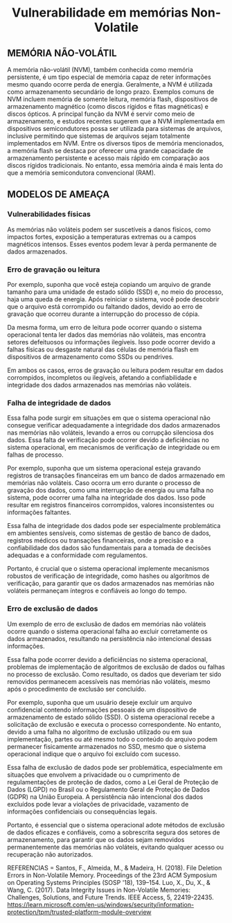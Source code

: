 <h1 align="center"> Vulnerabilidade em memórias Non-Volatile </h1>  

## MEMÓRIA NÃO-VOLÁTIL

A memória não-volátil (NVM), também conhecida como memória persistente, é um tipo especial de memória capaz de reter informações mesmo quando ocorre perda de energia. Geralmente, a NVM é utilizada como armazenamento secundário de longo prazo. Exemplos comuns de NVM incluem memória de somente leitura, memória flash, dispositivos de armazenamento magnético (como discos rígidos e fitas magnéticas) e discos ópticos. A principal função da NVM é servir como meio de armazenamento, e estudos recentes sugerem que a NVM implementada em dispositivos semicondutores possa ser utilizada para sistemas de arquivos, inclusive permitindo que sistemas de arquivos sejam totalmente implementados em NVM. Entre os diversos tipos de memória mencionados, a memória flash se destaca por oferecer uma grande capacidade de armazenamento persistente e acesso mais rápido em comparação aos discos rígidos tradicionais. No entanto, essa memória ainda é mais lenta do que a memória semicondutora convencional (RAM).

## MODELOS DE AMEAÇA
### Vulnerabilidades físicas
As memórias não voláteis podem ser suscetíveis a danos físicos, como impactos fortes, exposição a temperaturas extremas ou a campos magnéticos intensos. Esses eventos podem levar à perda permanente de dados armazenados.

### Erro de gravação ou leitura
Por exemplo, suponha que você esteja copiando um arquivo de grande tamanho para uma unidade de estado sólido (SSD) e, no meio do processo, haja uma queda de energia. Após reiniciar o sistema, você pode descobrir que o arquivo está corrompido ou faltando dados, devido ao erro de gravação que ocorreu durante a interrupção do processo de cópia.

Da mesma forma, um erro de leitura pode ocorrer quando o sistema operacional tenta ler dados das memórias não voláteis, mas encontra setores defeituosos ou informações ilegíveis. Isso pode ocorrer devido a falhas físicas ou desgaste natural das células de memória flash em dispositivos de armazenamento como SSDs ou pendrives.

Em ambos os casos, erros de gravação ou leitura podem resultar em dados corrompidos, incompletos ou ilegíveis, afetando a confiabilidade e integridade dos dados armazenados nas memórias não voláteis.

### Falha de integridade de dados

Essa falha pode surgir em situações em que o sistema operacional não consegue verificar adequadamente a integridade dos dados armazenados nas memórias não voláteis, levando a erros ou corrupção silenciosa dos dados. Essa falta de verificação pode ocorrer devido a deficiências no sistema operacional, em mecanismos de verificação de integridade ou em falhas de processo.

Por exemplo, suponha que um sistema operacional esteja gravando registros de transações financeiras em um banco de dados armazenado em memórias não voláteis. Caso ocorra um erro durante o processo de gravação dos dados, como uma interrupção de energia ou uma falha no sistema, pode ocorrer uma falha na integridade dos dados. Isso pode resultar em registros financeiros corrompidos, valores inconsistentes ou informações faltantes.

Essa falha de integridade dos dados pode ser especialmente problemática em ambientes sensíveis, como sistemas de gestão de banco de dados, registros médicos ou transações financeiras, onde a precisão e a confiabilidade dos dados são fundamentais para a tomada de decisões adequadas e a conformidade com regulamentos.

Portanto, é crucial que o sistema operacional implemente mecanismos robustos de verificação de integridade, como hashes ou algoritmos de verificação, para garantir que os dados armazenados nas memórias não voláteis permaneçam íntegros e confiáveis ao longo do tempo.

### Erro de exclusão de dados
Um exemplo de erro de exclusão de dados em memórias não voláteis ocorre quando o sistema operacional falha ao excluir corretamente os dados armazenados, resultando na persistência não intencional dessas informações.

Essa falha pode ocorrer devido a deficiências no sistema operacional, problemas de implementação de algoritmos de exclusão de dados ou falhas no processo de exclusão. Como resultado, os dados que deveriam ter sido removidos permanecem acessíveis nas memórias não voláteis, mesmo após o procedimento de exclusão ser concluído.

Por exemplo, suponha que um usuário deseje excluir um arquivo confidencial contendo informações pessoais de um dispositivo de armazenamento de estado sólido (SSD). O sistema operacional recebe a solicitação de exclusão e executa o processo correspondente. No entanto, devido a uma falha no algoritmo de exclusão utilizado ou em sua implementação, partes ou até mesmo todo o conteúdo do arquivo podem permanecer fisicamente armazenados no SSD, mesmo que o sistema operacional indique que o arquivo foi excluído com sucesso.

Essa falha de exclusão de dados pode ser problemática, especialmente em situações que envolvem a privacidade ou o cumprimento de regulamentações de proteção de dados, como a Lei Geral de Proteção de Dados (LGPD) no Brasil ou o Regulamento Geral de Proteção de Dados (GDPR) na União Europeia. A persistência não intencional dos dados excluídos pode levar a violações de privacidade, vazamento de informações confidenciais ou consequências legais.

Portanto, é essencial que o sistema operacional adote métodos de exclusão de dados eficazes e confiáveis, como a sobrescrita segura dos setores de armazenamento, para garantir que os dados sejam removidos permanentemente das memórias não voláteis, evitando qualquer acesso ou recuperação não autorizados.









REFERENCIAS =
Santos, F., Almeida, M., & Madeira, H. (2018). File Deletion Errors in Non-Volatile Memory. Proceedings of the 23rd ACM Symposium on Operating Systems Principles (SOSP '18), 139–154.
Luo, X., Du, X., & Wang, C. (2017). Data Integrity Issues in Non-Volatile Memories: Challenges, Solutions, and Future Trends. IEEE Access, 5, 22419-22435.
https://learn.microsoft.com/en-us/windows/security/information-protection/tpm/trusted-platform-module-overview
